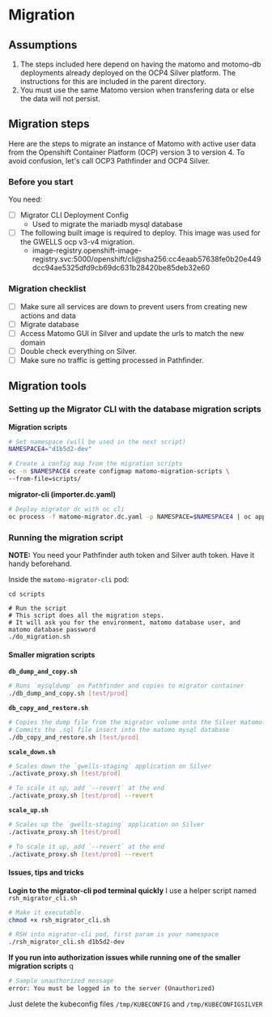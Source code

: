 # Migration

## Assumptions
1. The steps included here depend on having the matomo and motomo-db deployments already deployed on the OCP4 Silver platform. The instructions for this are included in the parent directory.
2. You must use the same Matomo version when transfering data or else the data will not persist.

## Migration steps
Here are the steps to migrate an instance of Matomo with active user data from the Openshift Container Platform (OCP) version 3 to version 4.
To avoid confusion, let's call OCP3 Pathfinder and OCP4 Silver.

### Before you start
You need:

- [ ] Migrator CLI Deployment Config
   - Used to migrate the mariadb mysql database
- [ ] The following built image is required to deploy. This image was used for the GWELLS ocp v3-v4 migration.
   - image-registry.openshift-image-registry.svc:5000/openshift/cli@sha256:cc4eaab57638fe0b20e449dcc94ae5325dfd9cb69dc631b28420be85deb32e60

### Migration checklist 
- [ ] Make sure all services are down to prevent users from creating new actions and data
- [ ] Migrate database
- [ ] Access Matomo GUI in Silver and update the urls to match the new domain
- [ ] Double check everything on Silver.
- [ ] Make sure no traffic is getting processed in Pathfinder.

## Migration tools

### Setting up the Migrator CLI with the database migration scripts
**Migration scripts**
```bash
# Set namespace (will be used in the next script)
NAMESPACE4="d1b5d2-dev"

# Create a config map from the migration scripts
oc -n $NAMESPACE4 create configmap matomo-migration-scripts \
--from-file=scripts/
```

**migrator-cli (importer.dc.yaml)**
```bash
# Deploy migrator dc with oc cli
oc process -f matomo-migrator.dc.yaml -p NAMESPACE=$NAMESPACE4 | oc apply -f -
```

### Running the migration script
**NOTE:** You need your Pathfinder auth token and Silver auth token. Have it handy beforehand.

Inside the `matomo-migrator-cli` pod:
```/bin/bash
cd scripts

# Run the script
# This script does all the migration steps. 
# It will ask you for the environment, matomo database user, and matomo database password
./do_migration.sh
```

#### Smaller migration scripts
**`db_dump_and_copy.sh`**
```bash
# Runs `mysqldump` on Pathfinder and copies to migrator container
./db_dump_and_copy.sh [test/prod]
```

**`db_copy_and_restore.sh`**
```bash
# Copies the dump file from the migrator volume onto the Silver matomo-db pod volume
# Commits the .sql file insert into the matomo mysql database
./db_copy_and_restore.sh [test/prod]
```




**`scale_down.sh`**
```bash
# Scales down the `gwells-staging` application on Silver 
./activate_proxy.sh [test/prod]

# To scale it up, add `--revert` at the end
./activate_proxy.sh [test/prod] --revert
```

**`scale_up.sh`**
```bash
# Scales up the `gwells-staging` application on Silver 
./activate_proxy.sh [test/prod]

# To scale it up, add `--revert` at the end
./activate_proxy.sh [test/prod] --revert
```

#### Issues, tips and tricks
**Login to the migrator-cli pod terminal quickly**
I use a helper script named `rsh_migrator_cli.sh`

```bash
# Make it executable
chmod +x rsh_migrator_cli.sh 
```

```bash
# RSH into migrator-cli pod, first param is your namespace
./rsh_migrator_cli.sh d1b5d2-dev
```

**If you run into authorization issues while running one of the smaller migration scripts**  q
```bash
# Sample unauthorized message
error: You must be logged in to the server (Unauthorized)
```
Just delete the kubeconfig files `/tmp/KUBECONFIG` and `/tmp/KUBECONFIGSILVER`
